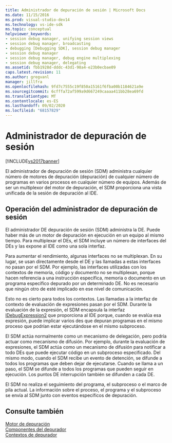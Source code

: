 ```yaml
---
title: Administrador de depuración de sesión | Microsoft Docs
ms.date: 11/15/2016
ms.prod: visual-studio-dev14
ms.technology: vs-ide-sdk
ms.topic: conceptual
helpviewer_keywords:
- session debug manager, unifying session views
- session debug manager, broadcasting
- debugging [Debugging SDK], session debug manager
- session debug manager
- session debug manager, debug engine multiplexing
- session debug manager, delegating
ms.assetid: fbb1928d-dddc-43d1-98a4-e23b0ecbae09
caps.latest.revision: 11
ms.author: gregvanl
manager: jillfra
ms.openlocfilehash: 9fd7c7555c19f850a15161f6fba00b1184621a9e
ms.sourcegitcommit: 6cfffa72af599a9d667249caaaa411bb28ea69fd
ms.translationtype: MT
ms.contentlocale: es-ES
ms.lasthandoff: 09/02/2020
ms.locfileid: "68157829"
---
```

# <a name="session-debug-manager"></a>Administrador de depuración de sesión
[!INCLUDE[vs2017banner](../../includes/vs2017banner.md)]

El administrador de depuración de sesión (SDM) administra cualquier número de motores de depuración (depuración) de cualquier número de programas en varios procesos en cualquier número de equipos. Además de ser un multiplexor del motor de depuración, el SDM proporciona una vista unificada de la sesión de depuración al IDE.  
  
## <a name="session-debug-manager-operation"></a>Operación del administrador de depuración de sesión  
 El administrador DE depuración de sesión (SDM) administra la DE. Puede haber más de un motor de depuración en ejecución en un equipo al mismo tiempo. Para multiplexar el DEs, el SDM incluye un número de interfaces del DEs y las expone al IDE como una sola interfaz.  
  
 Para aumentar el rendimiento, algunas interfaces no se multiplexan. En su lugar, se usan directamente desde el DE y las llamadas a estas interfaces no pasan por el SDM. Por ejemplo, las interfaces utilizadas con los contextos de memoria, código y documento no se multiplexan, porque hacen referencia a una instrucción específica, memoria o documento en un programa específico depurado por un determinado DE. No es necesario que ningún otro de esté implicado en ese nivel de comunicación.  
  
 Esto no es cierto para todos los contextos. Las llamadas a la interfaz de contexto de evaluación de expresiones pasan por el SDM. Durante la evaluación de la expresión, el SDM encapsula la interfaz [IDebugExpression2](../../extensibility/debugger/reference/idebugexpression2.md) que proporciona al IDE porque, cuando se evalúa esa expresión, puede implicar varios des que depuran programas en el mismo proceso que podrían estar ejecutándose en el mismo subproceso.  
  
 El SDM actúa normalmente como un mecanismo de delegación, pero podría actuar como mecanismo de difusión. Por ejemplo, durante la evaluación de expresiones, el SDM actúa como un mecanismo de difusión para notificar a todo DEs que puede ejecutar código en un subproceso especificado. Del mismo modo, cuando el SDM recibe un evento de detención, se difunde a todos los programas que deben dejar de ejecutarse. Cuando se llama a un paso, el SDM se difunde a todos los programas que pueden seguir en ejecución. Los puntos DE interrupción también se difunden a cada DE.  
  
 El SDM no realiza el seguimiento del programa, el subproceso o el marco de pila actual. La información sobre el proceso, el programa y el subproceso se envía al SDM junto con eventos específicos de depuración.  
  
## <a name="see-also"></a>Consulte también  
 [Motor de depuración](../../extensibility/debugger/debug-engine.md)   
 [Componentes del depurador](../../extensibility/debugger/debugger-components.md)   
 [Contextos de depurador](../../extensibility/debugger/debugger-contexts.md)
